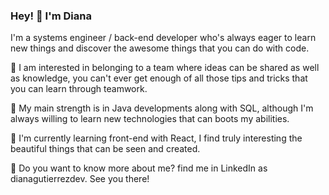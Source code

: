 ### Hey! 👋 I'm Diana

I'm a systems engineer / back-end developer who's always eager to learn new things and discover the awesome things that you can do with code.

👯 I am interested in belonging to a team where ideas can be shared as well as knowledge, you can't ever get enough of all those tips and tricks that you can learn through teamwork.

🚀 My main strength is in Java developments along with SQL, although I'm always willing to learn new technologies that can boots my abilities.

🌱 I'm currently learning front-end with React, I find truly interesting the beautiful things that can be seen and created.

💬 Do you want to know more about me? find me in LinkedIn as dianagutierrezdev. See you there!
